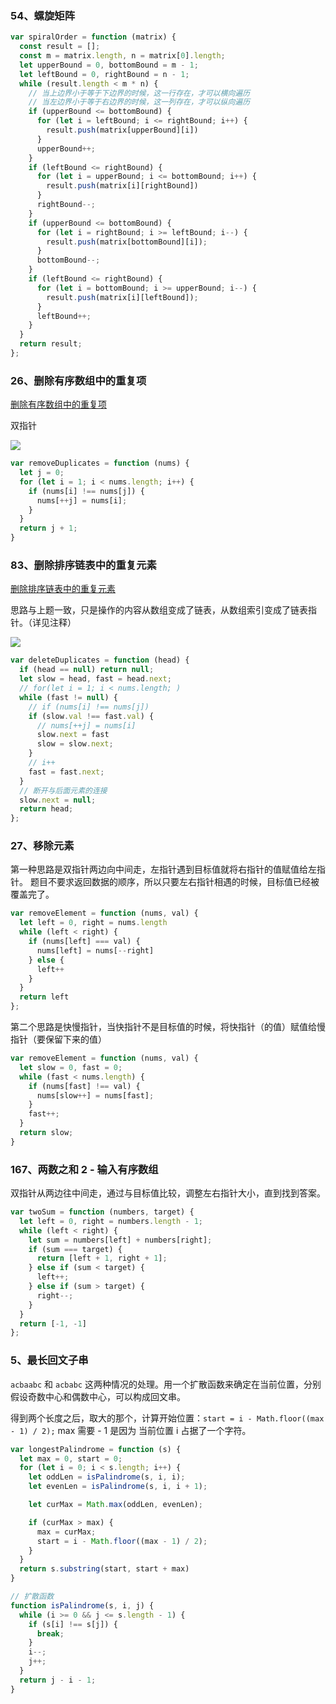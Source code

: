 ### 54、螺旋矩阵

```typescript
var spiralOrder = function (matrix) {
  const result = [];
  const m = matrix.length, n = matrix[0].length;
  let upperBound = 0, bottomBound = m - 1;
  let leftBound = 0, rightBound = n - 1;
  while (result.length < m * n) {
    // 当上边界小于等于下边界的时候，这一行存在，才可以横向遍历
    // 当左边界小于等于右边界的时候，这一列存在，才可以纵向遍历
    if (upperBound <= bottomBound) {
      for (let i = leftBound; i <= rightBound; i++) {
        result.push(matrix[upperBound][i])
      }
      upperBound++;
    }
    if (leftBound <= rightBound) {
      for (let i = upperBound; i <= bottomBound; i++) {
        result.push(matrix[i][rightBound])
      }
      rightBound--;
    }
    if (upperBound <= bottomBound) {
      for (let i = rightBound; i >= leftBound; i--) {
        result.push(matrix[bottomBound][i]);
      }
      bottomBound--;
    }
    if (leftBound <= rightBound) {
      for (let i = bottomBound; i >= upperBound; i--) {
        result.push(matrix[i][leftBound]);
      }
      leftBound++;
    }
  }
  return result;
};
```

### 26、删除有序数组中的重复项

[删除有序数组中的重复项](https://leetcode.cn/problems/remove-duplicates-from-sorted-array/submissions/)

双指针

![](https://lantiany-1254329693.cos.ap-chongqing.myqcloud.com/blog/1.gif)

```typescript
var removeDuplicates = function (nums) {
  let j = 0;
  for (let i = 1; i < nums.length; i++) {
    if (nums[i] !== nums[j]) {
      nums[++j] = nums[i];
    }
  }
  return j + 1;
}
```

### 83、删除排序链表中的重复元素

[删除排序链表中的重复元素](https://leetcode.cn/problems/remove-duplicates-from-sorted-list/submissions/)

思路与上题一致，只是操作的内容从数组变成了链表，从数组索引变成了链表指针。（详见注释）

![](https://lantiany-1254329693.cos.ap-chongqing.myqcloud.com/blog/2.gif)

```typescript
var deleteDuplicates = function (head) {
  if (head == null) return null;
  let slow = head, fast = head.next;
  // for(let i = 1; i < nums.length; )
  while (fast != null) {
    // if (nums[i] !== nums[j])
    if (slow.val !== fast.val) {
      // nums[++j] = nums[i]
      slow.next = fast
      slow = slow.next;
    }
    // i++
    fast = fast.next;
  }
  // 断开与后面元素的连接
  slow.next = null;
  return head;
};
```

### 27、移除元素

第一种思路是双指针两边向中间走，左指针遇到目标值就将右指针的值赋值给左指针。 题目不要求返回数据的顺序，所以只要左右指针相遇的时候，目标值已经被覆盖完了。

```typescript
var removeElement = function (nums, val) {
  let left = 0, right = nums.length
  while (left < right) {
    if (nums[left] === val) {
      nums[left] = nums[--right]
    } else {
      left++
    }
  }
  return left
};
```

第二个思路是快慢指针，当快指针不是目标值的时候，将快指针（的值）赋值给慢指针（要保留下来的值）

```typescript
var removeElement = function (nums, val) {
  let slow = 0, fast = 0;
  while (fast < nums.length) {
    if (nums[fast] !== val) {
      nums[slow++] = nums[fast];
    }
    fast++;
  }
  return slow;
}
```

### 167、两数之和 2 - 输入有序数组

双指针从两边往中间走，通过与目标值比较，调整左右指针大小，直到找到答案。

```typescript
var twoSum = function (numbers, target) {
  let left = 0, right = numbers.length - 1;
  while (left < right) {
    let sum = numbers[left] + numbers[right];
    if (sum === target) {
      return [left + 1, right + 1];
    } else if (sum < target) {
      left++;
    } else if (sum > target) {
      right--;
    }
  }
  return [-1, -1]
};
```

### 5、最长回文子串

`acbaabc` 和 `acbabc` 这两种情况的处理。用一个扩散函数来确定在当前位置，分别假设奇数中心和偶数中心，可以构成回文串。

得到两个长度之后，取大的那个，计算开始位置：`start = i - Math.floor((max - 1) / 2);` max 需要 - 1 是因为 当前位置 i 占据了一个字符。

```typescript
var longestPalindrome = function (s) {
  let max = 0, start = 0;
  for (let i = 0; i < s.length; i++) {
    let oddLen = isPalindrome(s, i, i);
    let evenLen = isPalindrome(s, i, i + 1);

    let curMax = Math.max(oddLen, evenLen);

    if (curMax > max) {
      max = curMax;
      start = i - Math.floor((max - 1) / 2);
    }
  }
  return s.substring(start, start + max)
}

// 扩散函数
function isPalindrome(s, i, j) {
  while (i >= 0 && j <= s.length - 1) {
    if (s[i] !== s[j]) {
      break;
    }
    i--;
    j++;
  }
  return j - i - 1;
}
```
